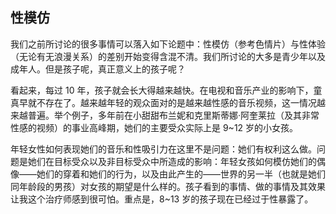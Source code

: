 ## 性模仿

  我们之前所讨论的很多事情可以落入如下论题中：性模仿（参考色情片）与性体验（无论有无浪漫关系）的差别开始变得含混不清。我们所讨论的大多是青少年以及成年人。但是孩子呢，真正意义上的孩子呢？

  看起来，每过 10 年，孩子就会长大得越来越快。在电视和音乐产业的影响下，童真早就不存在了。越来越年轻的观众面对的是越来越性感的音乐视频，这一情况越来越普遍。举个例子，多年前在小甜甜布兰妮和克里斯蒂娜·阿奎莱拉（及其非常性感的视频）的事业高峰期，她们的主要受众实际上是 9~12 岁的小女孩。

  年轻女性如何表现她们的音乐和性吸引力在这里不是问题：她们有权利这么做。问题是她们在目标受众以及非目标受众中所造成的影响：年轻女孩如何模仿她们的偶像——她们的穿着和她们的行为，以及由此产生的——世界的另一半（也就是她们同年龄段的男孩）对女孩的期望是什么样的。孩子看到的事情、做的事情及其效果让我这个治疗师感到很可怕。重点是，8~13 岁的孩子现在已经过于性暴露了。